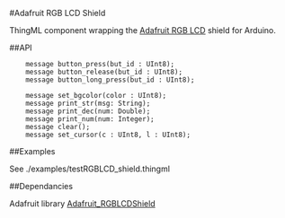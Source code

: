 #Adafruit RGB LCD Shield

ThingML component wrapping the [Adafruit RGB LCD](https://www.adafruit.com/products/714) shield for Arduino.

##API
```
	message button_press(but_id : UInt8);
	message button_release(but_id : UInt8);
	message button_long_press(but_id : UInt8);
	
	message set_bgcolor(color : UInt8);
	message print_str(msg: String);
	message print_dec(num: Double);
    message print_num(num: Integer);
	message clear();
	message set_cursor(c : UInt8, l : UInt8);

```

##Examples

See ./examples/testRGBLCD_shield.thingml

##Dependancies

Adafruit library [Adafruit_RGBLCDShield](https://github.com/adafruit/Adafruit-RGB-LCD-Shield-Library) 
